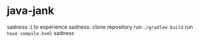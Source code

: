 # java-jank

sadness :(
to experience sadness:
clone repository
run `./gradlew build`
run `haxe compile.hxml`
sadness
